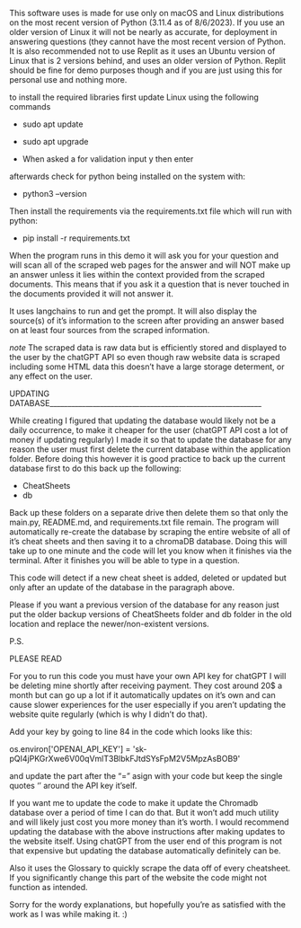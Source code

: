 This software uses is made for use only on macOS and Linux distributions on the most recent version of Python (3.11.4 as of 8/6/2023). If you use an older version of Linux it will not be nearly as accurate, for deployment in answering questions (they cannot have the most recent version of Python. It is also recommended not to use Replit as it uses an Ubuntu version of Linux that is 2 versions behind, and uses an older version of Python. Replit should be fine for demo purposes though and if you are just using this for personal use and nothing more.

to install the required libraries first update Linux using the following commands

* sudo apt update
 
* sudo apt upgrade

- When asked a for validation input y then enter

afterwards check for python being installed on the system with:

* python3 –version


Then install the requirements via the requirements.txt file which will run with python:

* pip install -r requirements.txt 


When the program runs in this demo it will ask you for your question and will scan all of the scraped web pages for the answer and will NOT make up an answer unless it lies within the context provided from the scraped documents. This means that if you ask it a question that is never touched in the documents provided it will not answer it.

It uses langchains to run and get the prompt. It will also display the source(s) of it’s information to the screen after providing an answer based on at least four sources from the scraped information.

*note* 
The scraped data is raw data but is efficiently stored and displayed to the user by the chatGPT API so even though raw website data is scraped including some HTML data this doesn’t have a large storage determent, or any effect on the user.

UPDATING DATABASE___________________________________________________________

While creating I figured that updating the database would likely not be a daily occurrence, to make it cheaper for the user (chatGPT API cost a lot of money if updating regularly) I made it so that to update the database for any reason the user must first delete the current database within the application folder. Before doing this however it is good practice to back up the current database first to do this back up the following:

* CheatSheets
* db

Back up these folders on a separate drive then delete them so that only the main.py, README.md, and requirements.txt file remain. The program will automatically re-create the database by scraping the entire website of all of it’s cheat sheets and then saving it to a chromaDB database. Doing this will take up to one minute and the code will let you know when it finishes via the terminal. After it finishes you will be able to type in a question.

This code will detect if a new cheat sheet is added, deleted or updated but only after an update of the database in the paragraph above. 

Please if you want a previous version of the database for any reason just put the older backup versions of CheatSheets folder and db folder in the old location and replace the newer/non-existent versions.



P.S.

PLEASE READ

For you to run this code you must have your own API key for chatGPT I will be deleting mine shortly after receiving payment. They cost around 20$ a month but can go up a lot if it automatically updates on it’s own and can cause slower experiences for the user especially if you aren’t updating the website quite regularly (which is why I didn’t do that). 

Add your key by going to line 84 in the code which looks like this:

os.environ['OPENAI_API_KEY'] = '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'

and update the part after the “=” asign with your code but keep the single quotes ‘’ around the API key it’self.

If you want me to update the code to make it update the Chromadb database over a period of time I can do that. But it won’t add much utility and will likely just cost you more money than it’s worth. I would recommend updating the database with the above instructions after making updates to the website itself. Using chatGPT from the user end of this program is not that expensive but updating the database automatically definitely can be.

Also it uses the Glossary to quickly scrape the data off of every cheatsheet. If you significantly change this part of the website the code might not function as intended.

Sorry for the wordy explanations, but hopefully you’re as satisfied with the work as I was while making it. :)
